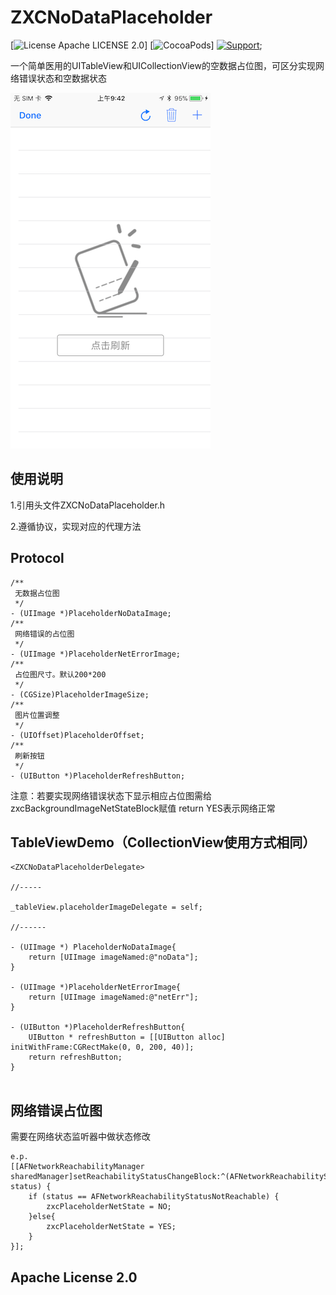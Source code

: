 # ZXCNoDataPlaceholder

[![License Apache LICENSE 2.0](https://github.com/zhangxuchuan827/ZXCNoDataPlaceholder/blob/master/LICENSE)]
[![CocoaPods](https://cocoapods.org/pods/ZXCNoDataPlaceHolder)]
[![Support](https://img.shields.io/badge/support-iOS7.0+-blue.svg?style=flat)](https://www.apple.com/nl/ios/);

一个简单医用的UITableView和UICollectionView的空数据占位图，可区分实现网络错误状态和空数据状态

![数据图片](./img.png)

## 使用说明

1.引用头文件ZXCNoDataPlaceholder.h

2.遵循协议，实现对应的代理方法


## Protocol

```
/**
 无数据占位图
 */
- (UIImage *)PlaceholderNoDataImage;
/**
 网络错误的占位图
 */
- (UIImage *)PlaceholderNetErrorImage;
/**
 占位图尺寸。默认200*200
 */
- (CGSize)PlaceholderImageSize;
/**
 图片位置调整
 */
- (UIOffset)PlaceholderOffset;
/**
 刷新按钮
 */
- (UIButton *)PlaceholderRefreshButton;

```
注意：若要实现网络错误状态下显示相应占位图需给zxcBackgroundImageNetStateBlock赋值 return YES表示网络正常


## TableViewDemo（CollectionView使用方式相同）

```
<ZXCNoDataPlaceholderDelegate>

//-----

_tableView.placeholderImageDelegate = self;

//------

- (UIImage *) PlaceholderNoDataImage{
    return [UIImage imageNamed:@"noData"];
}

- (UIImage *)PlaceholderNetErrorImage{
	return [UIImage imageNamed:@"netErr"];
}

- (UIButton *)PlaceholderRefreshButton{
    UIButton * refreshButton = [[UIButton alloc] initWithFrame:CGRectMake(0, 0, 200, 40)];
    return refreshButton;
}


```

## 网络错误占位图

需要在网络状态监听器中做状态修改

```
e.p.
[[AFNetworkReachabilityManager sharedManager]setReachabilityStatusChangeBlock:^(AFNetworkReachabilityStatus status) {
    if (status == AFNetworkReachabilityStatusNotReachable) {
        zxcPlaceholderNetState = NO;
    }else{
        zxcPlaceholderNetState = YES;
    }
}];

```



## Apache License 2.0


